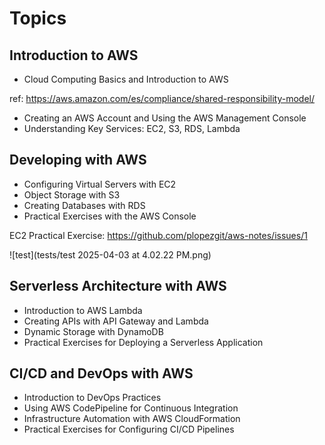 # Topics

## Introduction to AWS

- Cloud Computing Basics and Introduction to AWS

ref: https://aws.amazon.com/es/compliance/shared-responsibility-model/

- Creating an AWS Account and Using the AWS Management Console
- Understanding Key Services: EC2, S3, RDS, Lambda

## Developing with AWS

- Configuring Virtual Servers with EC2
- Object Storage with S3
- Creating Databases with RDS
- Practical Exercises with the AWS Console

EC2 Practical Exercise: https://github.com/plopezgit/aws-notes/issues/1

![test](tests/test 2025-04-03 at 4.02.22 PM.png)

## Serverless Architecture with AWS

- Introduction to AWS Lambda
- Creating APIs with API Gateway and Lambda
- Dynamic Storage with DynamoDB
- Practical Exercises for Deploying a Serverless Application

## CI/CD and DevOps with AWS

- Introduction to DevOps Practices
- Using AWS CodePipeline for Continuous Integration
- Infrastructure Automation with AWS CloudFormation
- Practical Exercises for Configuring CI/CD Pipelines
